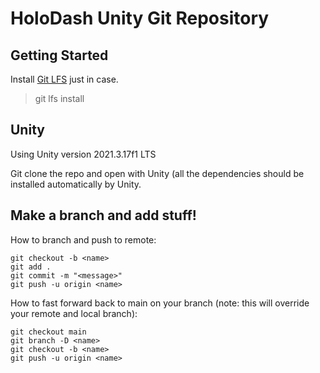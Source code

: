 # HoloDash Unity Git Repository

## Getting Started

Install [Git LFS](https://git-lfs.com/) just in case.

>git lfs install

## Unity

Using Unity version 2021.3.17f1 LTS

Git clone the repo and open with Unity (all the dependencies should be installed automatically by Unity.

## Make a branch and add stuff!

How to branch and push to remote:
```
git checkout -b <name>
git add .
git commit -m "<message>"
git push -u origin <name>
```

How to fast forward back to main on your branch (note: this will override your remote and local branch):
```
git checkout main
git branch -D <name>
git checkout -b <name>
git push -u origin <name>
```
